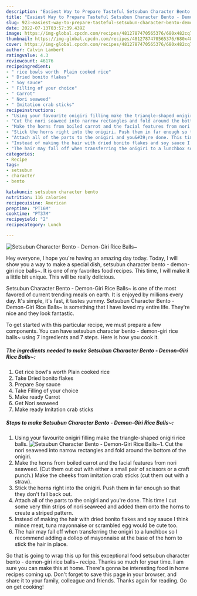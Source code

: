 ```yaml
---
description: "Easiest Way to Prepare Tasteful Setsubun Character Bento - Demon-Giri Rice Balls~"
title: "Easiest Way to Prepare Tasteful Setsubun Character Bento - Demon-Giri Rice Balls~"
slug: 923-easiest-way-to-prepare-tasteful-setsubun-character-bento-demon-giri-rice-balls
date: 2022-07-13T03:57:39.439Z
image: https://img-global.cpcdn.com/recipes/4812787470565376/680x482cq70/setsubun-character-bento-demon-giri-rice-balls-recipe-main-photo.jpg
thumbnail: https://img-global.cpcdn.com/recipes/4812787470565376/680x482cq70/setsubun-character-bento-demon-giri-rice-balls-recipe-main-photo.jpg
cover: https://img-global.cpcdn.com/recipes/4812787470565376/680x482cq70/setsubun-character-bento-demon-giri-rice-balls-recipe-main-photo.jpg
author: Calvin Lambert
ratingvalue: 4.3
reviewcount: 46176
recipeingredient:
- " rice bowls worth  Plain cooked rice"
- " Dried bonito flakes"
- " Soy sauce"
- " Filling of your choice"
- " Carrot"
- " Nori seaweed"
- " Imitation crab sticks"
recipeinstructions:
- "Using your favourite onigiri filling make the triangle-shaped onigiri rice balls."
- "Cut the nori seaweed into narrow rectangles and fold around the bottom of the onigiri."
- "Make the horns from boiled carrot and the facial features from nori seaweed. (Cut them out out with either a small pair of scissors or a craft punch.) Make the cheeks from imitation crab sticks (cut them out with a straw)."
- "Stick the horns right into the onigiri. Push them in far enough so that they don&#39;t fall back out."
- "Attach all of the parts to the onigiri and you&#39;re done. This time I cut some very thin strips of nori seaweed and added them onto the horns to create a striped pattern."
- "Instead of making the hair with dried bonito flakes and soy sauce I think mince meat, tuna mayonnaise or scrambled egg would be cute too."
- "The hair may fall off when transferring the onigiri to a lunchbox so I recommend adding a dollop of mayonnaise at the base of the horn to stick the hair in place."
categories:
- Recipe
tags:
- setsubun
- character
- bento

katakunci: setsubun character bento 
nutrition: 116 calories
recipecuisine: American
preptime: "PT16M"
cooktime: "PT37M"
recipeyield: "2"
recipecategory: Lunch

---
```



![Setsubun Character Bento - Demon-Giri Rice Balls~](https://img-global.cpcdn.com/recipes/4812787470565376/680x482cq70/setsubun-character-bento-demon-giri-rice-balls-recipe-main-photo.jpg)

Hey everyone, I hope you're having an amazing day today. Today, I will show you a way to make a special dish, setsubun character bento - demon-giri rice balls~. It is one of my favorites food recipes. This time, I will make it a little bit unique. This will be really delicious.



Setsubun Character Bento - Demon-Giri Rice Balls~ is one of the most favored of current trending meals on earth. It is enjoyed by millions every day. It's simple, it's fast, it tastes yummy. Setsubun Character Bento - Demon-Giri Rice Balls~ is something that I have loved my entire life. They're nice and they look fantastic.


To get started with this particular recipe, we must prepare a few components. You can have setsubun character bento - demon-giri rice balls~ using 7 ingredients and 7 steps. Here is how you cook it.

<!--inarticleads1-->

##### The ingredients needed to make Setsubun Character Bento - Demon-Giri Rice Balls~:

1. Get  rice bowl&#39;s worth  Plain cooked rice
1. Take  Dried bonito flakes
1. Prepare  Soy sauce
1. Take  Filling of your choice
1. Make ready  Carrot
1. Get  Nori seaweed
1. Make ready  Imitation crab sticks




<!--inarticleads2-->

##### Steps to make Setsubun Character Bento - Demon-Giri Rice Balls~:

1. Using your favourite onigiri filling make the triangle-shaped onigiri rice balls.
<img src="https://img-global.cpcdn.com/steps/5036130467577856/160x128cq70/setsubun-character-bento-demon-giri-rice-balls-recipe-step-1-photo.jpg" alt="Setsubun Character Bento - Demon-Giri Rice Balls~">1. Cut the nori seaweed into narrow rectangles and fold around the bottom of the onigiri.
1. Make the horns from boiled carrot and the facial features from nori seaweed. (Cut them out out with either a small pair of scissors or a craft punch.) Make the cheeks from imitation crab sticks (cut them out with a straw).
1. Stick the horns right into the onigiri. Push them in far enough so that they don&#39;t fall back out.
1. Attach all of the parts to the onigiri and you&#39;re done. This time I cut some very thin strips of nori seaweed and added them onto the horns to create a striped pattern.
1. Instead of making the hair with dried bonito flakes and soy sauce I think mince meat, tuna mayonnaise or scrambled egg would be cute too.
1. The hair may fall off when transferring the onigiri to a lunchbox so I recommend adding a dollop of mayonnaise at the base of the horn to stick the hair in place.




So that is going to wrap this up for this exceptional food setsubun character bento - demon-giri rice balls~ recipe. Thanks so much for your time. I am sure you can make this at home. There's gonna be interesting food in home recipes coming up. Don't forget to save this page in your browser, and share it to your family, colleague and friends. Thanks again for reading. Go on get cooking!
